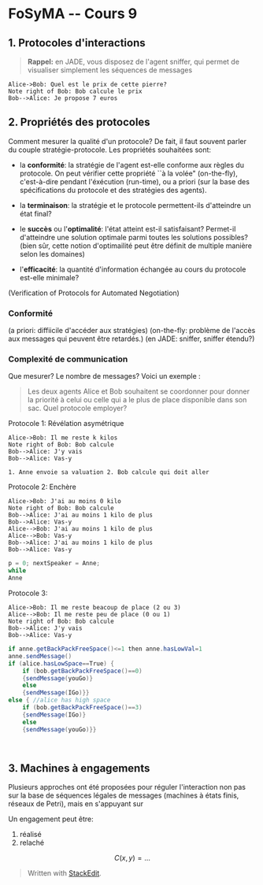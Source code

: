 <script src='https://cdn.mathjax.org/mathjax/latest/MathJax.js?config=TeX-AMS-MML_HTMLorMML'></script>

# FoSyMA -- Cours 9


## 1. Protocoles d'interactions

> **Rappel:** en JADE, vous disposez de l'agent sniffer, qui permet de visualiser simplement les séquences de messages

```sequence
Alice->Bob: Quel est le prix de cette pierre?
Note right of Bob: Bob calcule le prix
Bob-->Alice: Je propose 7 euros
```
## 2. Propriétés des protocoles

Comment mesurer la qualité d'un protocole? 
De fait, il faut souvent parler du couple stratégie-protocole. 
Les propriétés souhaitées sont: 

 
 - la **conformité**:  la stratégie de l'agent est-elle conforme aux règles du protocole. On peut vérifier cette propriété ``à la volée" (on-the-fly), c'est-à-dire pendant l'éxécution (run-time), ou a priori (sur la base des spécifications du protocole et des stratégies des agents). 
 
 - la **terminaison**: la stratégie et le protocole permettent-ils d'atteindre un état final? 
 
 - le **succès** ou l'**optimalité**: l'état atteint est-il satisfaisant? Permet-il d'atteindre une solution optimale parmi toutes les solutions possibles? (bien sûr, cette notion d'optimailité peut être définit de multiple manière selon les domaines)
 
 - l'**efficacité**: la quantité d'information échangée au cours du protocole est-elle minimale? 

(Verification of Protocols for Automated Negotiation)

### Conformité 
(a priori: diffiicile d'accéder aux stratégies)
(on-the-fly: problème de l'accès aux messages qui peuvent être retardés.) 
(en JADE: sniffer, sniffer étendu?)

### Complexité de communication

Que mesurer? Le nombre de messages? 
Voici un exemple : 

> Les deux agents Alice et Bob souhaitent se coordonner pour donner la priorité à celui ou celle qui a le plus de place disponible dans son sac. Quel protocole employer? 

Protocole 1: Révélation asymétrique
```sequence
Alice->Bob: Il me reste k kilos 
Note right of Bob: Bob calcule 
Bob-->Alice: J'y vais 
Bob-->Alice: Vas-y
```

` 1. Anne envoie sa valuation
2. Bob calcule qui doit aller 
`
 
Protocole 2: Enchère

```sequence
Alice->Bob: J'ai au moins 0 kilo
Note right of Bob: Bob calcule 
Bob-->Alice: J'ai au moins 1 kilo de plus
Bob-->Alice: Vas-y
Alice-->Bob: J'ai au moins 1 kilo de plus
Alice-->Bob: Vas-y
Bob-->Alice: J'ai au moins 1 kilo de plus
Bob-->Alice: Vas-y
```

```python
p = 0; nextSpeaker = Anne; 
while  
Anne 
```

Protocole 3: 

```sequence
Alice->Bob: Il me reste beacoup de place (2 ou 3) 
Alice-->Bob: Il me reste peu de place (0 ou 1)
Note right of Bob: Bob calcule 
Bob-->Alice: J'y vais 
Bob-->Alice: Vas-y
```

```java
if anne.getBackPackFreeSpace()<=1 then anne.hasLowVal=1
anne.sendMessage()
if (alice.hasLowSpace==True) {
	if (bob.getBackPackFreeSpace()==0)
	{sendMessage(youGo)}
	else 
	{sendMessage(IGo)}}
else { //alice has high space
	if (bob.getBackPackFreeSpace()==3)
	{sendMessage(IGo)}
	else
	{sendMessage(youGo)}}

	  
```




## 3. Machines à engagements

Plusieurs approches ont été proposées pour réguler l'interaction non pas sur la base de séquences légales de messages (machines à états finis, réseaux de Petri), mais en s'appuyant sur 


Un engagement peut être: 
1. réalisé
2.   relaché

$$C(x,y)=...$$



> Written with [StackEdit](https://stackedit.io/).
